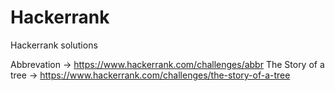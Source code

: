 # Hackerrank
Hackerrank solutions

Abbrevation -> https://www.hackerrank.com/challenges/abbr
The Story of a tree -> https://www.hackerrank.com/challenges/the-story-of-a-tree
